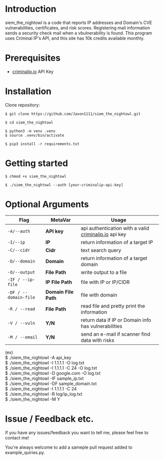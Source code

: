﻿
# Introduction  
siem_the_nightowl is a code that reports IP addresses and Domain's CVE vulnerabilities, certificates, and risk scores. Registering mail information sends a security check mail when a vbulnerability is found. This program uses Criminal IP's API, and this site has 10k credits available monthly.  
  
  
# Prerequisites  
  
* [criminalip.io](https://www.criminalip.io) API Key  
  
  
  
# Installation  
  
Clone repository:  
  
```  
$ git clone https://github.com/Jaxon1111/siem_the_nightowl.git  
```  
  
```  
$ cd siem_the_nightowl  
```  
  
```  
$ python3 -m venv .venv  
$ source .venv/bin/activate  
```  
  
```  
$ pip3 install -r requirements.txt  
```  
  
  
  
# Getting started  
  
```  
$ chmod +x siem_the_nightowl 
```  
  
```  
$ ./siem_the_nightowl --auth [your-criminalip-api-key]  
```  
  
  
  
# Optional Arguments  
  
| Flag | MetaVar | Usage |  
| --------------------- | -------------------- | ------------------------------------------------------------ |  
| `-A/--auth` | **API key** | api authentication with a valid [criminalip.io](http://criminalip.io/) api key |  
| `-I/--ip` | **IP** | return information of a target IP |  
| `-C/--cidr` | **Cidr** | text search query |  
| `-D/--domain` | **Domain** | return information of a target domain |  
| `-O/--output` | **File Path** | write output to a file |  
| `-IF / --ip-file` | **IP File Path** | file with IP or IP/CIDR |  
| `-DF / --domain-file` | **Domain File Path** | file with domain |  
| `-R / --read` | **File Path** | read file and pretty print the information |  
| `-V / --vuln` | **Y/N** | return data if IP or Domain info has vulnerabilities |  
| `-M / --email` | **Y/N** | send an e-mail if scanner find data with risks |  
  
(ex)  
$ ./siem_the_nightowl -A api_key  
$ ./siem_the_nightowl -I 1.1.1.1 -O log.txt  
$ ./siem_the_nightowl -I 1.1.1.1 -C 24 -O log.txt  
$ ./siem_the_nightowl -D google.com -O log.txt  
$ ./siem_the_nightowl -IF sample_ip.txt  
$ ./siem_the_nightowl -DF sample_domain.txt  
$ ./siem_the_nightowl -I 1.1.1.1 -C 24  
$ ./siem_the_nightowl -R log/ip_log.txt  
$ ./siem_the_nightowl -M Y  
  
  
# Issue / Feedback etc.  
  
If you have any issues/feedback you want to tell me, please feel free to contact me!  
  
You're always welcome to add a sameple pull request added to example_quiries.py.
